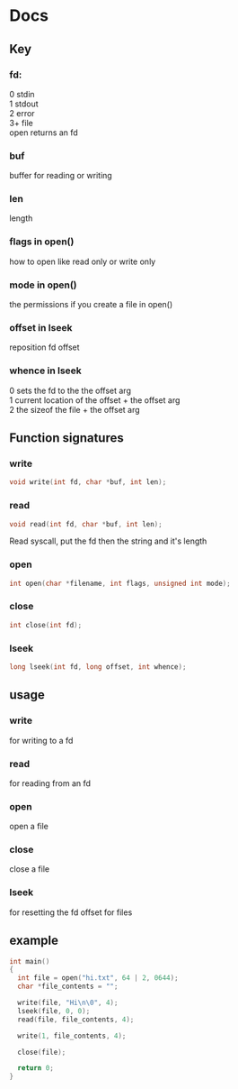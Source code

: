 # Docs

## Key

### fd:
0 stdin  
1 stdout  
2 error  
3+ file  
open returns an fd
### buf
buffer for reading or writing
### len
length
### flags in open()
how to open like read only or write only
### mode in open()
the permissions if you create a file in open()
### offset in lseek 
reposition fd offset
### whence in lseek
0 sets the fd to the the offset arg  
1 current location of the offset + the offset arg  
2 the sizeof the file + the offset arg  

## Function signatures

### write
```c
void write(int fd, char *buf, int len);
``` 
### read
```c
void read(int fd, char *buf, int len);
```
Read syscall, put the fd then the string and it's length
### open
```c
int open(char *filename, int flags, unsigned int mode);
```
### close
```c
int close(int fd);
```
### lseek
```c
long lseek(int fd, long offset, int whence);
```

## usage
### write
for writing to a fd
### read
for reading from an fd
### open
open a file
### close
close a file
### lseek
for resetting the fd offset for files

## example
```c
int main()
{
  int file = open("hi.txt", 64 | 2, 0644);
  char *file_contents = "";

  write(file, "Hi\n\0", 4);
  lseek(file, 0, 0);
  read(file, file_contents, 4);

  write(1, file_contents, 4);

  close(file);

  return 0;
}
```
